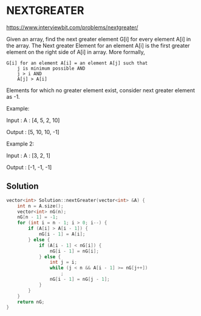 # NEXTGREATER

https://www.interviewbit.com/problems/nextgreater/

Given an array, find the next greater element G[i] for every element A[i] in the array. The Next greater Element for an element A[i] is the first greater element on the right side of A[i] in array. 
More formally,
```
G[i] for an element A[i] = an element A[j] such that 
    j is minimum possible AND 
    j > i AND
    A[j] > A[i]
```
Elements for which no greater element exist, consider next greater element as -1.

Example:

Input : A : [4, 5, 2, 10]

Output : [5, 10, 10, -1]

Example 2:

Input : A : [3, 2, 1]

Output : [-1, -1, -1]


## Solution

```cpp
vector<int> Solution::nextGreater(vector<int> &A) {
    int n = A.size();
    vector<int> nG(n);
    nG[n - 1] = -1;
    for (int i = n - 1; i > 0; i--) {
        if (A[i] > A[i - 1]) {
            nG[i - 1] = A[i];
        } else {
            if (A[i - 1] < nG[i]) {
                nG[i - 1] = nG[i];
            } else {
                int j = i;
                while (j < n && A[i - 1] >= nG[j++])
                    ;
                nG[i - 1] = nG[j - 1];
            }
        }
    }
    return nG;
}
```
